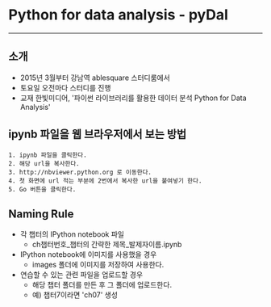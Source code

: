 # Python for data analysis  - pyDal

---

## 소개

* 2015년 3월부터 강남역 ablesquare 스터디룸에서
* 토요일 오전마다 스터디를 진행
* 교재 한빛미디어, '파이썬 라이브러리를 활용한 데이터 분석 Python for Data Analysis'

## ipynb 파일을 웹 브라우저에서 보는 방법
    1. ipynb 파일을 클릭한다.
    2. 해당 url을 복사한다.
    3. http://nbviewer.python.org 로 이동한다.
    4. 첫 화면에 url 적는 부분에 2번에서 복사한 url을 붙여넣기 한다.
    5. Go 버튼을 클릭한다.

## Naming Rule

* 각 챕터의 IPython notebook 파일
    * ch챕터번호\_챕터의 간략한 제목\_발제자이름.ipynb
* IPython notebook에 이미지를 사용했을 경우
    * images 폴더에 이미지를 저장하여 사용한다.
* 연습할 수 있는 관련 파일을 업로드할 경우
    * 해당 챕터 폴더를 만든 후 그 폴더에 업로드한다.
    * 예) 챕터7이라면 'ch07' 생성